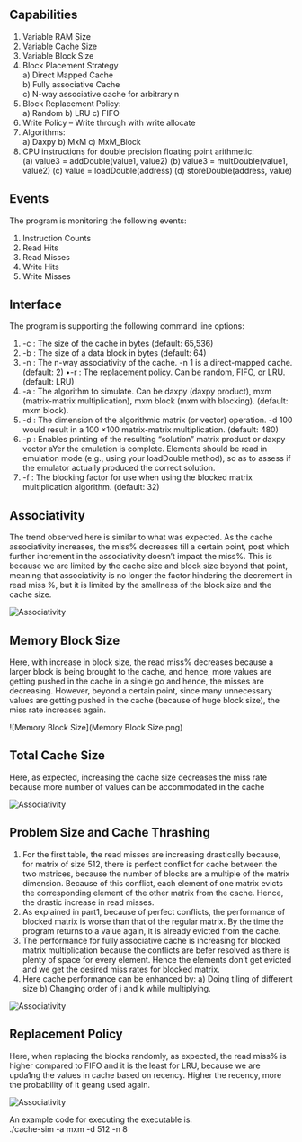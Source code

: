 ## Capabilities

1) Variable RAM Size
2) Variable Cache Size
3) Variable Block Size
4) Block Placement Strategy  
    a) Direct Mapped Cache  
    b) Fully associative Cache  
    c) N-way associative cache for arbitrary n  
5) Block Replacement Policy:  
    a) Random
    b) LRU
    c) FIFO
6) Write Policy – Write through with write allocate
7) Algorithms:  
    a) Daxpy
    b) MxM
    c) MxM_Block
8) CPU instructions for double precision floating point arithmetic:  
    (a) value3 = addDouble(value1, value2)
    (b) value3 = multDouble(value1, value2)
    (c) value = loadDouble(address)
    (d) storeDouble(address, value)

## Events

The program is monitoring the following events:  
1) Instruction Counts  
2) Read Hits  
3) Read Misses  
4) Write Hits  
5) Write Misses  

## Interface

The program is supporting the following command line options:
1) -c : The size of the cache in bytes (default: 65,536)
2) -b : The size of a data block in bytes (default: 64)
3) -n : The n-way associativity of the cache. -n 1 is a direct-mapped cache. (default: 2) •-r : The replacement policy. Can be random, FIFO, or LRU. (default: LRU)
4) -a : The algorithm to simulate. Can be daxpy (daxpy product), mxm (matrix-matrix multiplication), mxm block (mxm with blocking). (default: mxm block).
5) -d : The dimension of the algorithmic matrix (or vector) operation. -d 100 would result in a 100 ×100 matrix-matrix multiplication. (default: 480)
6) -p : Enables printing of the resulting “solution” matrix product or daxpy vector aYer the emulation is complete. Elements should be read in emulation mode (e.g., using your loadDouble method), so as to
assess if the emulator actually produced the correct solution.
7) -f : The blocking factor for use when using the blocked matrix multiplication algorithm. (default: 32)

## Associativity

The trend observed here is similar to what was expected. As the cache associativity increases, the miss% decreases till a certain point, post which further increment in the associativity doesn’t impact the miss%. This is because we are limited by the cache size and block size beyond that point, meaning that associativity is no longer the factor hindering the decrement in read miss %, but it is limited by the smallness of the block size and the cache size.

![Associativity](Associativity.png)

## Memory Block Size

Here, with increase in block size, the read miss% decreases because a larger block is being brought to the cache, and hence, more values are getting pushed in the cache in a single go and hence, the misses are decreasing. However, beyond a certain point, since many unnecessary values are getting pushed in the cache (because of huge block size), the miss rate increases again.

![Memory Block Size](Memory Block Size.png)

## Total Cache Size

Here, as expected, increasing the cache size decreases the miss rate because more number of values can be accommodated in the cache

![Associativity](Associativity.png)

## Problem Size and Cache Thrashing

1) For the first table, the read misses are increasing drastically because, for matrix of size 512, there is perfect conflict for cache between the two matrices, because the number of blocks are a multiple of the matrix dimension. Because of this conflict, each element of one matrix evicts the corresponding element of the other matrix from the cache. Hence, the drastic increase in read misses.
2) As explained in part1, because of perfect conflicts, the performance of blocked matrix is worse than that of the regular matrix. By the time the program returns to a value again, it is already evicted from the cache.
3) The performance for fully associative cache is increasing for blocked matrix multiplication because the conflicts are befer resolved as there is plenty of space for every element. Hence the elements don’t get evicted and we get the desired miss rates for blocked matrix.
4) Here cache performance can be enhanced by: a) Doing tiling of different size
b) Changing order of j and k while multiplying.

![Associativity](Associativity.png)

## Replacement Policy

Here, when replacing the blocks randomly, as expected, the read miss% is higher compared to FIFO and it is the least for LRU, because we are upda1ng the values in cache based on recency. Higher the recency, more the probability of it geang used again.

![Associativity](Associativity.png)



An example code for executing the executable is:  
./cache-sim -a mxm -d 512 -n 8  